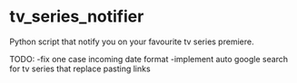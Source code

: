# tv_series_notifier

Python script that notify you on your favourite tv series premiere.


TODO:
-fix one case incoming date format
-implement auto google search for tv series that replace pasting links


